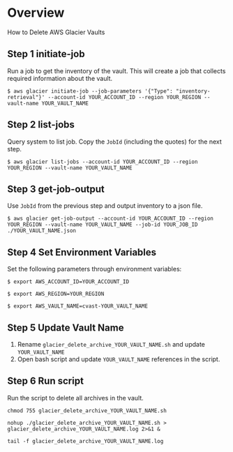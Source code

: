 # Overview
How to Delete AWS Glacier Vaults

## Step 1 initiate-job
Run a job to get the inventory of the vault. This will create a job that collects required information about the vault.

```
$ aws glacier initiate-job --job-parameters '{"Type": "inventory-retrieval"}' --account-id YOUR_ACCOUNT_ID --region YOUR_REGION --vault-name YOUR_VAULT_NAME
```

## Step 2 list-jobs
Query system to list job. Copy the `JobId` (including the quotes) for the next step.

```
$ aws glacier list-jobs --account-id YOUR_ACCOUNT_ID --region YOUR_REGION --vault-name YOUR_VAULT_NAME
```

## Step 3 get-job-output
Use `JobId` from the previous step and output inventory to a json file.

```
$ aws glacier get-job-output --account-id YOUR_ACCOUNT_ID --region YOUR_REGION --vault-name YOUR_VAULT_NAME --job-id YOUR_JOB_ID ./YOUR_VAULT_NAME.json
```

## Step 4 Set Environment Variables
Set the following parameters through environment variables:

```
$ export AWS_ACCOUNT_ID=YOUR_ACCOUNT_ID
```

```
$ export AWS_REGION=YOUR_REGION
```

```
$ export AWS_VAULT_NAME=cvast-YOUR_VAULT_NAME
```

## Step 5 Update Vault Name
1. Rename `glacier_delete_archive_YOUR_VAULT_NAME.sh` and update `YOUR_VAULT_NAME`
2. Open bash script and update `YOUR_VAULT_NAME` references in the script.

## Step 6 Run script
Run the script to delete all archives in the vault.

```
chmod 755 glacier_delete_archive_YOUR_VAULT_NAME.sh
```

```
nohup ./glacier_delete_archive_YOUR_VAULT_NAME.sh > glacier_delete_archive_YOUR_VAULT_NAME.log 2>&1 &
```

```
tail -f glacier_delete_archive_YOUR_VAULT_NAME.log
```